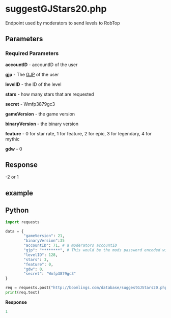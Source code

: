 # suggestGJStars20.php

Endpoint used by moderators to send levels to RobTop

## Parameters

### Required Parameters

**accountID** - accountID of the user

**gjp** - The [GJP](/topics/encryption/gjp.md) of the user

**levelID** - the ID of the level

**stars** - how many stars that are requested

**secret** - Wmfp3879gc3

**gameVersion** - the game version

**binaryVersion** - the binary version

**feature** - 0 for star rate, 1 for feature, 2 for epic, 3 for legendary, 4 for mythic

**gdw** - 0

## Response

-2 or 1

## example

<!--tabs:start -->

## Python
```py
import requests

data = {
        "gameVersion": 21,
        "binaryVersion":35
        "accountID": 71, # a moderators accountID
        "gjp": "********", # This would be the mods password encoded with GJP encryption
        "levelID": 128,
        "stars": 3,
        "feature": 0,
        "gdw": 0,
        "secret": "Wmfp3879gc3"
}

req = requests.post("http://boomlings.com/database/suggestGJStars20.php", data=data)
print(req.text)

```

**Response**
```py
1
```
